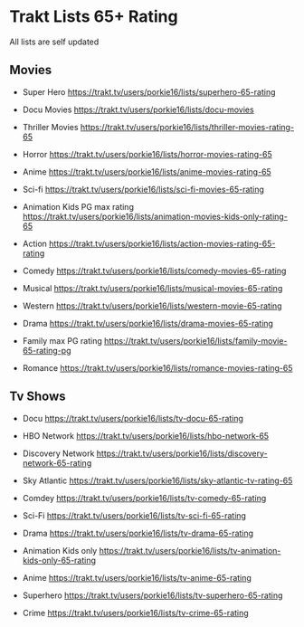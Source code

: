 # Trakt Lists 65+ Rating
All lists are self updated

## Movies 

- Super Hero
https://trakt.tv/users/porkie16/lists/superhero-65-rating

- Docu Movies
https://trakt.tv/users/porkie16/lists/docu-movies

- Thriller Movies
https://trakt.tv/users/porkie16/lists/thriller-movies-rating-65

- Horror
https://trakt.tv/users/porkie16/lists/horror-movies-rating-65

- Anime 
https://trakt.tv/users/porkie16/lists/anime-movies-rating-65

- Sci-fi
https://trakt.tv/users/porkie16/lists/sci-fi-movies-65-rating

- Animation Kids PG max rating
https://trakt.tv/users/porkie16/lists/animation-movies-kids-only-rating-65

- Action 
https://trakt.tv/users/porkie16/lists/action-movies-rating-65-rating

- Comedy 
https://trakt.tv/users/porkie16/lists/comedy-movies-65-rating

- Musical
https://trakt.tv/users/porkie16/lists/musical-movies-65-rating

- Western
https://trakt.tv/users/porkie16/lists/western-movie-65-rating

- Drama
https://trakt.tv/users/porkie16/lists/drama-movies-65-rating

- Family max PG rating
https://trakt.tv/users/porkie16/lists/family-movie-65-rating-pg

- Romance
https://trakt.tv/users/porkie16/lists/romance-movies-rating-65

## Tv Shows

- Docu
https://trakt.tv/users/porkie16/lists/tv-docu-65-rating

- HBO Network
https://trakt.tv/users/porkie16/lists/hbo-network-65

- Discovery Network
https://trakt.tv/users/porkie16/lists/discovery-network-65-rating

- Sky Atlantic 
https://trakt.tv/users/porkie16/lists/sky-atlantic-tv-rating-65

- Comdey
https://trakt.tv/users/porkie16/lists/tv-comedy-65-rating

- Sci-Fi
https://trakt.tv/users/porkie16/lists/tv-sci-fi-65-rating

- Drama
https://trakt.tv/users/porkie16/lists/tv-drama-65-rating

- Animation Kids only
https://trakt.tv/users/porkie16/lists/tv-animation-kids-only-65-rating

- Anime
https://trakt.tv/users/porkie16/lists/tv-anime-65-rating

- Superhero
https://trakt.tv/users/porkie16/lists/tv-superhero-65-rating

- Crime
https://trakt.tv/users/porkie16/lists/tv-crime-65-rating
